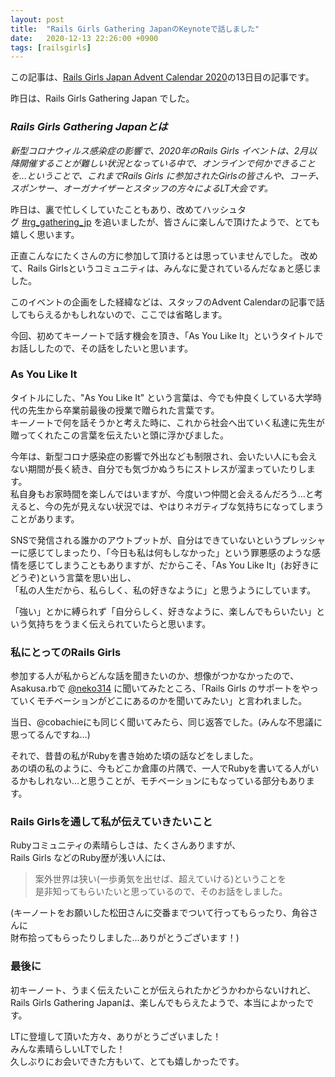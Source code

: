 ```yaml
---
layout: post
title:  "Rails Girls Gathering JapanのKeynoteで話しました"
date:   2020-12-13 22:26:00 +0900
tags: [railsgirls]
---
```

この記事は、<a href="https://qiita.com/advent-calendar/2020/railsgirlsjapan" target="_blank">Rails Girls Japan Advent Calendar 2020</a>の13日目の記事です。

昨日は、Rails Girls Gathering Japan でした。

### <i>Rails Girls Gathering Japanとは</i>

<i>新型コロナウィルス感染症の影響で、2020年のRails Girls イベントは、2月以降開催することが難しい状況となっている中で、オンラインで何かできることを…ということで、これまでRails Girls に参加されたGirlsの皆さんや、コーチ、スポンサー、オーガナイザーとスタッフの方々によるLT大会です。</i>

昨日は、裏で忙しくしていたこともあり、改めてハッシュタグ&nbsp;<a href="https://twitter.com/search?q=%23rg_gathering_jp&amp;src=typed_query&amp;f=live" target="_blank">#rg_gathering_jp</a>&nbsp;を追いましたが、皆さんに楽しんで頂けたようで、とても嬉しく思います。

正直こんなにたくさんの方に参加して頂けるとは思っていませんでした。
改めて、Rails Girlsというコミュニティは、みんなに愛されているんだなぁと感じました。

このイベントの企画をした経緯などは、スタッフのAdvent Calendarの記事で話してもらえるかもしれないので、ここでは省略します。

今回、初めてキーノートで話す機会を頂き、「As You Like It」というタイトルでお話ししたので、その話をしたいと思います。

### As You Like It

タイトルにした、"As You Like It" という言葉は、今でも仲良くしている大学時代の先生から卒業前最後の授業で贈られた言葉です。  
キーノートで何を話そうかと考えた時に、これから社会へ出ていく私達に先生が贈ってくれたこの言葉を伝えたいと頭に浮かびました。

今年は、新型コロナ感染症の影響で外出なども制限され、会いたい人にも会えない期間が長く続き、自分でも気づかぬうちにストレスが溜まっていたりします。  
私自身もお家時間を楽しんではいますが、今度いつ仲間と会えるんだろう…と考えると、今の先が見えない状況では、やはりネガティブな気持ちになってしまうことがあります。

SNSで発信される誰かのアウトプットが、自分はできていないというプレッシャーに感じてしまったり、「今日も私は何もしなかった」という罪悪感のような感情を感じてしまうこともありますが、だからこそ、「As You Like It」(お好きにどうぞ)という言葉を思い出し、  
「私の人生だから、私らしく、私の好きなように」と思うようにしています。

「強い」とかに縛られず「自分らしく、好きなように、楽しんでもらいたい」という気持ちをうまく伝えられていたらと思います。

### 私にとってのRails Girls


参加する人が私からどんな話を聞きたいのか、想像がつかなかったので、Asakusa.rbで <a href="https://twitter.com/neko314_" target="_blank">@neko314</a>&nbsp;に聞いてみたところ、「Rails Girls のサポートをやっていくモチベーションがどこにあるのかを聞いてみたい」と言われました。

当日、@cobachieにも同じく聞いてみたら、同じ返答でした。(みんな不思議に思ってるんですね…)

それで、昔昔の私がRubyを書き始めた頃の話などをしました。  
あの頃の私のように、今もどこか倉庫の片隅で、一人でRubyを書いてる人がいるかもしれない…と思うことが、モチベーションにもなっている部分もあります。

### Rails Girlsを通して私が伝えていきたいこと

Rubyコミュニティの素晴らしさは、たくさんありますが、  
Rails Girls などのRuby歴が浅い人には、  
>案外世界は狭い(一歩勇気を出せば、超えていける)ということを  
是非知ってもらいたいと思っているので、そのお話をしました。

(キーノートをお願いした松田さんに交番までついて行ってもらったり、角谷さんに  
財布拾ってもらったりしました…ありがとうございます！)

### 最後に

初キーノート、うまく伝えたいことが伝えられたかどうかわからないけれど、  
Rails Girls Gathering Japanは、楽しんでもらえたようで、本当によかったです。

LTに登壇して頂いた方々、ありがとうございました！  
みんな素晴らしいLTでした！  
久しぶりにお会いできた方もいて、とても嬉しかったです。

<script async="" class="speakerdeck-embed" data-id="f6d2ef80245a4f26a11591cecef3bfea" data-ratio="1.77777777777778" src="//speakerdeck.com/assets/embed.js"></script>

